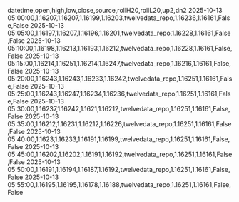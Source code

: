 datetime,open,high,low,close,source,rollH20,rollL20,up2,dn2
2025-10-13 05:00:00,1.16207,1.16207,1.16199,1.16203,twelvedata_repo,1.16236,1.16161,False,False
2025-10-13 05:05:00,1.16197,1.16207,1.16196,1.16201,twelvedata_repo,1.16228,1.16161,False,False
2025-10-13 05:10:00,1.16198,1.16213,1.16193,1.16212,twelvedata_repo,1.16228,1.16161,False,False
2025-10-13 05:15:00,1.16214,1.16251,1.16214,1.16247,twelvedata_repo,1.16216,1.16161,False,False
2025-10-13 05:20:00,1.16243,1.16243,1.16233,1.16242,twelvedata_repo,1.16251,1.16161,False,False
2025-10-13 05:25:00,1.16243,1.16247,1.16234,1.16236,twelvedata_repo,1.16251,1.16161,False,False
2025-10-13 05:30:00,1.16237,1.16242,1.1621,1.16212,twelvedata_repo,1.16251,1.16161,False,False
2025-10-13 05:35:00,1.16212,1.16231,1.16212,1.16226,twelvedata_repo,1.16251,1.16161,False,False
2025-10-13 05:40:00,1.1623,1.16233,1.16191,1.16199,twelvedata_repo,1.16251,1.16161,False,False
2025-10-13 05:45:00,1.16202,1.16202,1.16191,1.16192,twelvedata_repo,1.16251,1.16161,False,False
2025-10-13 05:50:00,1.16191,1.16194,1.16187,1.16192,twelvedata_repo,1.16251,1.16161,False,False
2025-10-13 05:55:00,1.16195,1.16195,1.16178,1.16188,twelvedata_repo,1.16251,1.16161,False,False

